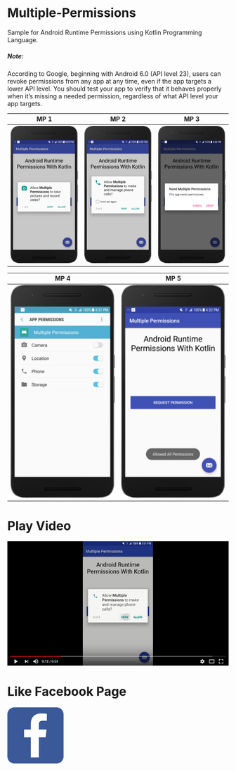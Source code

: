 # Multiple-Permissions

Sample for Android Runtime Permissions using Kotlin Programming Language.

##### Note: 
According to Google, beginning with Android 6.0 (API level 23), users can revoke permissions from any app at any time, even if the app targets a lower API level. You should test your app to verify that it behaves properly when it’s missing a needed permission, regardless of what API level your app targets.

MP 1                                         |  MP 2                              |   MP 3                                         
:--------------------------------------------------------:|:------------------------------------:|:------------------------------------:
![](https://github.com/AndroidCodility/Multiple-Permissions/blob/master/design/m1.png?raw=true)  |  ![](https://github.com/AndroidCodility/Multiple-Permissions/blob/master/design/m2.png?raw=true) | ![](https://github.com/AndroidCodility/Multiple-Permissions/blob/master/design/m3.png?raw=true)

MP 4                                         |  MP 5
:--------------------------------------------------------:|:------------------------------------:
![](https://github.com/AndroidCodility/Multiple-Permissions/blob/master/design/m4.png?raw=true)  |  ![](https://github.com/AndroidCodility/Multiple-Permissions/blob/master/design/m5.png?raw=true)

# Play Video
[![](https://github.com/AndroidCodility/Multiple-Permissions/blob/master/design/multi_permission.png?raw=true)](https://youtu.be/LS84ipHs220 "Click here to watch")

# Like Facebook Page
[![](https://github.com/AndroidCodility/Barchart-Graph/blob/master/design/fb.png?raw=true)](https://www.facebook.com/androidcodility/ "Click here")
